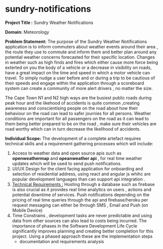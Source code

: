 # sundry-notifications

**Project Title :** Sundry Weather Notifications 

**Domain:** Meteorology 

**Problem Statement:** The purpose of the Sundry Weather Notifications application is to inform commuters about weather events around their area , the route they use to commute and inform them and better plan around any potential weather concerns forecasted for their specific location. Changes in weather such as high finds and fires which either cause more force being exterted on you the body of a vehicle or a decrease in visibility on roads, have a great impact on the time and speed in which a motor vehicle can travel. To simply nudge a user before and or during a trip to be cautious of their speeds and engage within the application through a scoreboard system can create a community of more alert drivers , no matter the size. 

The Cape Town N1 and N2 high ways are the busiest public roads during peak hour and the likehood of accidents is quite common ,creating awareness and conscientising people on the road about how their behaviour on the road can lead to safer journies for all persons. Weather conditions are important for all passengers on the road as it can lead to them being better prepared to be on the road , make sure their vehicles are road worthy which can in turn decrease the likelihood of accidents. 

**Individual Scope:** 
The development of a complete artefact requires technical skills and a requirement gathering processes which will include: 
1. Access to weather data and open source apis such as **openweathermap** and **opeanweather api** , for real time weather updates which will be used to send push notifications.
2. UI/UX Design for the client facing application for onboarding and selection of residential address, using react and angular js whihc are popular development languages than can support api integration .
3. <ins>Technical Requirements :</ins>
   Hosting through a database such as firebase is also crucial as it provides real time analytics on users , actions and potential downtime of services.
   Push notifications depending on the pricing of real time queries through the api and firebase/heroku per request messaging can either be through SMS , Email and Push (on Mobile Device)
4. Time Constrains , development tasks are never predictable and using data from other sources can also lead to costs being incurred. The importance of phases in the Software Development Life Cycle significantly improves planning and creating better completion for this project. Using a phased approach these are the implementation steps 
   - documentation and requirements analysis 
